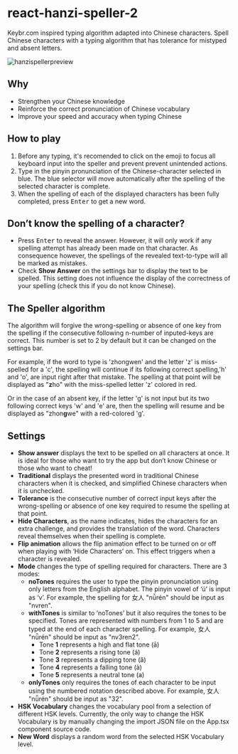 # react-hanzi-speller-2
Keybr.com inspired typing algorithm adapted into Chinese characters. Spell Chinese characters with a typing algorithm that has tolerance for mistyped and absent letters.

![hanzispellerpreview](https://user-images.githubusercontent.com/38334911/233826938-4d22001a-79cc-4efa-b7ed-ddd6acba2a58.JPG)

## Why
- Strengthen your Chinese knowledge
- Reinforce the correct pronunciation of Chinese vocabulary
- Improve your speed and accuracy when typing Chinese

## How to play
1.  Before any typing, it's recomended to click on the emoji to focus all keyboard input into the speller and prevent prevent unintended actions.
2.  Type in the pinyin pronunciation of the Chinese-character selected in blue. The blue selector will move automatically after the spelling of the selected character is complete.
3.  When the spelling of each of the displayed characters has been fully completed, press <kbd>Enter</kbd> to get a new word.

## Don’t know the spelling of a character?
- Press <kbd>Enter</kbd> to reveal the answer. However, it will only work if any spelling attempt has already been made on that character. As consequence however, the spellings of the revealed text-to-type will all be marked as mistakes.
- Check **Show Answer** on the settings bar to display the text to be spelled. This setting does not influence the display of the correctness of your spelling (check this if you do not know Chinese).

## The Speller algorithm
The algorithm will forgive the wrong-spelling or absence of one key from the spelling if the consecutive following n-number of inputed-keys are correct. This number is set to 2 by default but it can be changed on the settings bar. 

For example, if the word to type is 'zhongwen' and the letter 'z' is miss-spelled for a 'c', the spelling will continue if its following correct spelling,'h' and 'o', are input right after that mistake. The spelling at that point will be displayed as "**z**ho" with the miss-spelled letter 'z' colored in red.

Or in the case of an absent key, if the letter 'g' is not input but its two following correct keys 'w' and 'e' are, then the spelling will resume and be displayed as "zhon**g**we" with a red-colored 'g'.

## Settings
- **Show answer** displays the text to be spelled on all characters at once. It is ideal for those who want to try the app but don’t know Chinese or those who want to cheat!
- **Traditional** displays the presented word in traditional Chinese characters when it is checked, and simplified Chinese characters when it is unchecked.
- **Tolerance** is the consecutive number of correct input keys after the wrong-spelling or absence of one key required to resume the spelling at that point.
- **Hide Characters**, as the name indicates, hides the characters for an extra challenge, and provides the translation of the word. Characters reveal themselves when their spelling is complete.
- **Flip animation** allows the flip animation effect to be turned on or off when playing with ‘Hide Characters’ on. This effect triggers when a character is revealed.
- **Mode** changes the type of spelling required for characters. There are 3 modes:
  - **noTones** requires the user to type the pinyin pronunciation using only letters from the English alphabet. The pinyin vowel of ‘ü’ is input as ‘v’. For example, the spelling for 女人 "nǚrén" should be input as "nvren".
  - **withTones** is similar to ‘noTones’ but it also requires the tones to be specified. Tones are represented with numbers from 1 to 5 and are typed at the end of each character spelling. For example, 女人 "nǚrén" should be input as "nv3ren2".
    - Tone **1** represents a high and flat tone (ā)
    - Tone **2** represents a rising tone (á)
    - Tone **3** represents a dipping tone (ǎ)
    - Tone **4** represents a falling tone (à)
    - Tone **5** represents a neutral tone (a)
  - **onlyTones** only requires the tones of each character to be input using the numbered notation described above. For example, 女人 "nǚrén" should be input as "32".
- **HSK Vocabulary** changes the vocabulary pool from a selection of different HSK levels. Currently, the only way to change the HSK Vocabulary is by manually changing the import JSON file on the App.tsx component source code.
- **New Word** displays a random word from the selected HSK Vocabulary level.
